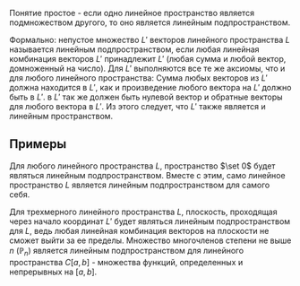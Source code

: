 Понятие простое - если одно линейное пространство является подмножеством другого, то оно является линейным подпространством.

Формально: непустое множество $L'$ векторов линейного пространства $L$ называется линейным подпространством, если любая линейная комбинация векторов $L'$ принадлежит $L'$ (любая сумма и любой вектор, домноженный на число).
Для $L'$ выполняются все те же аксиомы, что и для любого линейного пространства:
Сумма любых векторов из $L'$ должна находится в $L'$, как и произведение любого вектора на $L'$ должно быть в $L'$.
в $L'$ так же должен быть нулевой вектор и обратные векторы для любого вектора в $L'$. Из этого следует, что $L'$ также является и линейным пространством.
## Примеры
Для любого линейного пространства $L$, пространство $\set 0$ будет являться линейным подпространством.
Вместе с этим, само линейное пространство $L$ является линейным подпространством для самого себя.

Для трехмерного линейного пространства $L$, плоскость, проходящая через начало координат $L'$ будет являться линейным подпространством для $L$, ведь любая линейная комбинация векторов на плоскости не сможет выйти за ее пределы.
Множество многочленов степени не выше $n$ ($\mathbb P_n$) является линейным подпространством для линейного пространства $C[a,b]$ - множества функций, определенных и непрерывных на $[a,b]$.

